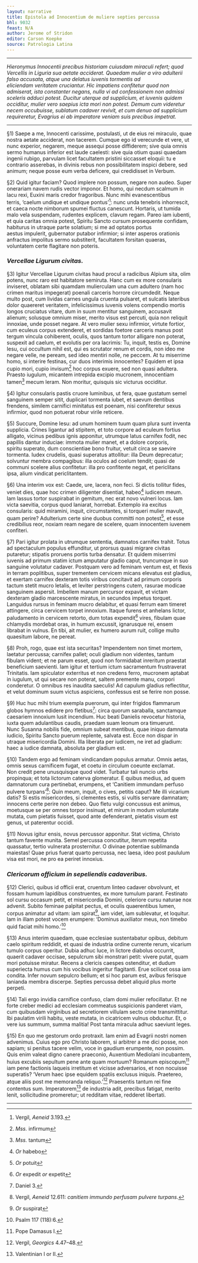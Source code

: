 ```yaml
---
layout: narrative
title: Epistola ad Innocentium de muliere septies percussa
bhl: 9032
feast: N/A
author: Jerome of Stridon
editor: Carson Koepke
source: Patrologia Latina
---
```


---

*Hieronymus Innocentii precibus historiam cuiusdam miraculi refert; quod Vercellis in Liguria sua aetate acciderat. Quaedam mulier a viro adulterii falso accusata, atque una delatus iuvenis tormentis ad eliciendam veritatem cruciantur. Hic impatiens confitetur quod non admiserat, ista constanter negans, nulla vi ad confessionem non admissi sceleris adduci potest. Ducitur uterque ad supplicium, et iuvenis quidem occiditur, mulier vero saepius icta mori non potest. Demum cum videretur necem occubuisse, sublatum cadaver revivit, et cum denuo ad supplicium requireretur, Evagrius ei ab imperatore veniam suis precibus impetrat.*

---

§1) Saepe a me, Innocenti carissime, postulasti, ut de eius rei miraculo, quae nostra aetate acciderat, non tacerem. Cumque ego id verecunde et vere, ut nunc experior, negarem, meque assequi posse diffiderem; sive quia omnis sermo humanus inferior est laude caelesti: sive quia otium quasi quaedam ingenii rubigo, parvulam licet facultatem pristini siccasset eloquii: tu e contrario asserebas, in divinis rebus non possibilitatem inspici debere, sed animum; neque posse eum verba deficere, qui credidisset in Verbum.

§2) Quid igitur faciam? Quod implere non possum, negare non audeo. Super onerariam navem rudis vector imponor. Et homo, qui necdum scalmum in lacu rexi, Euxini maris credor fragoribus. Nunc mihi evanescentibus terris, ‘caelum undique et undique pontus’[^1]: nunc unda tenebris inhorrescit, et caeca nocte nimborum spumei fluctus canescunt. Hortaris, ut tumida malo vela suspendam, rudentes explicem, clavum regam. Pareo iam iubenti, et quia caritas omnia potest, Spiritu Sancto cursum prosequente confidam, habiturus in utraque parte solatium; si me ad optatos portus aestus impulerit, gubernator putabor infirmior; si inter asperos orationis anfractus impolitus sermo substiterit, facultatem forsitan quaeras, voluntatem certe flagitare non poteris.

### *Vercellae Ligurum civitas.*

§3) Igitur Vercellae Ligurum civitas haud procul a radicibus Alpium sita, olim potens, nunc raro est habitatore semiruta. Hanc cum ex more consularis inviseret, oblatam sibi quamdam mulierculam una cum adultero (nam hoc crimen maritus impegerat) poenali carceris horrore circumdedit. Neque multo post, cum lividas carnes ungula cruenta pulsaret, et sulcatis lateribus dolor quaereret veritatem, infelicissimus iuvenis volens compendio mortis longos cruciatus vitare, dum in suum mentitur sanguinem, accusavit alienum; solusque omnium miser, merito visus est percuti, quia non reliquit innoxiae, unde posset negare. At vero mulier sexu infirmior, virtute fortior, cum eculeus corpus extenderet, et sordidas foetore carceris manus post tergum vincula cohiberent, oculis, quos tantum tortor alligare non poterat, suspexit ad caelum, et evolutis per ora lacrimis: Tu, inquit, testis es, Domine Iesu, cui occultum nihil est, qui es scrutator renum et cordis, non ideo me negare velle, ne peream, sed ideo mentiri nolle, ne peccem. At tu miserrime homo, si interire festinas, cur duos interimis innocentes? Equidem et ipsa cupio mori, cupio invisum[^2] hoc corpus exuere, sed non quasi adultera. Praesto iugulum, micantem intrepida excipio mucronem, innocentiam tamen[^3] mecum leram. Non moritur, quisquis sic victurus occiditur.

§4) Igitur consularis pastis cruore luminibus, ut fera, quae gustatum semel sanguinem semper sitit, duplicari tormenta iubet, et saevum dentibus frendens, similem carnifici minitatus est poenam, nisi confiteretur sexus infirmior, quod non potuerat robur virile reticere.

§5) Succure, Domine Iesu: ad unum hominem tuum quam plura sunt inventa supplicia. Crines ligantur ad stipitem, et toto corpore ad eculeum fortius alligato, vicinus pedibus ignis apponitur, utrumque latus carnifex fodit, nec papillis dantur induciae: immota mulier manet, et a dolore corporis, spiritu superato, dum conscientiae bono fruitur, vetuit circa se saevire tormenta. Iudex crudelis, quasi superatus attollitur: illa Deum deprecatur; solvuntur membra compagibus: illa oculos ad coelum tendit; quasi de communi scelere alius confitetur: illa pro confitente negat, et periclitans ipsa, alium vindicat periclitantem.

§6) Una interim vox est: Caede, ure, lacera, non feci. Si dictis tollitur fides, veniet dies, quae hoc crimen diligenter disentiat, habeo[^4] iudicem meum. Iam lassus tortor suspirabat in gemitum, nec erat novo vulneri locus. Iam victa saevitia, corpus quod laniarat, horrebat. Extemplo ira excitus consularis: quid miramini, inquit, circumstantes, si torqueri mulier mavult, quam perire? Adulterium certe sine duobus committi non potest[^5], et esse credibilius reor, noxiam ream negare de scelere, quam innocentem iuvenem confiteri.

§7) Pari igitur prolata in utrumque sententia, damnatos carnifex trahit. Totus ad spectaculum populus effunditur, ut prorsus quasi migrare civitas putaretur; stipatis proruens portis turba densatur. Et quidem miserrimi iuvenis ad primum statim ictum amputatur gladio caput, truncumque in suo sanguine volutatur cadaver. Postquam vero ad feminam ventum est, et flexis in terram poplitibus, super trementem cervicem micans elevatus est gladius, et exertam carnifex dexteram totis viribus concitavit ad primum corporis tactum stetit mucro letalis, et leviter perstringens cutem, rasurae modicae sanguinem aspersit. Imbellem manum percursor expavit, et victam dexteram gladio marcescente miratus, in secundos impetus torquet. Languidus rursus in feminam mucro delabitur, et quasi ferrum eam timeret attingere, circa cervicem torpet innoxium. Itaque furens et anhelans lictor, paludamento in cervicem retorto, dum totas expendit[^6] vires, fibulam quae chlamydis mordebat oras, in humum excussit, ignarusque rei, ensem librabat in vulnus. En tibi, ait mulier, ex humero aurum ruit, collige multo quaesitum labore, ne pereat.

§8) Proh, rogo, quae est ista securitas? Impendentem non timet mortem, laetatur percussa; carnifex pallet; oculi gladium non videntes, tantum fibulam vident; et ne parum esset, quod non formidabat inreritum praestat beneficium saevienti. Iam igitur et tertium ictum sacramentum frustraverat Trinitatis. Iam spiculator exterritus et non credens ferro, mucronem aptabat in iugulum, ut qui secare non poterat, saltem premente manu, corpori conderetur. O omnibus res inaudita saeculis! Ad capulum gladius reflectitur, et velut dominum suum victus aspiciens, confessus est se ferire non posse.

§9) Huc huc mihi trium exempla puerorum, qui inter frigidos flammarum globos hymnos edidere pro fletibus[^7]: circa quorum saraballa, sanctamque caesariem innoxium lusit incendium. Huc beati Danielis revocetur historia, iuxta quem adulantibus caudis, praedam suam leonum ora timuerunt. Nunc Susanna nobilis fide, omnium subeat mentibus, quae iniquo damnata iudicio, Spiritu Sancto puerum replente, salvata est. Ecce non dispar in utraque misericordia Domini. Illa liberata per iudicem, ne iret ad gladium: haec a iudice damnata, absoluta per gladium est.

§10) Tandem ergo ad feminam vindicandam populus armatur. Omnis aetas, omnis sexus carnificem fugat, et coetu in circulum coeunte exclamat. Non credit pene unusquisque quod videt. Turbatur tali nuncio urbs propinqua; et tota lictorum caterva glomeratur. E quibus medius, ad quem damnatorum cura pertinebat, erumpens, et ‘Canitiem immundam perfuso pulvere turpans’[^8]: Quin meum, inquit, o cives, petitis caput? Me illi vicarium datis? Si estis misericordes, si clementes estis, si vultis servare damnatam; innocens certe perire non debeo. Quo fletu vulgi concussus est animus, moetusque se per omnes torpor insinuat, et mirum in modum voluntate mutata, cum pietatis fuisset, quod ante defenderant, pietatis visum est genus, ut paterentur occidi.

§11) Novus igitur ensis, novus percussor apponitur. Stat victima, Christo tantum favente munita. Semel percussa concutitur, iterum repetita quassatur, tertio vulnerata prosternitur. O divinae potentiae sublimanda maiestas! Quae prius fuerat quarto percussa, nec laesa, ideo post paululum visa est mori, ne pro ea periret innoxius.

### *Clericorum officium in sepeliendis cadaveribus.* 

§12) Clerici, quibus id officii erat, cruentum linteo cadaver obvolvunt, et fossam humum lapidibus construentes, ex more tumulum parant. Festinato sol cursu occasum petit, et misericordia Domini, celeriore cursu naturae nox advenit. Subito feminae palpitat pectus, et oculis quaerentibus lumen, corpus animatur ad vitam: iam spirat[^9], iam videt, iam sublevatur, et loquitur. Iam in illam potest vocem erumpere: ‘Dominus auxiliator meus, non timebo quid faciat mihi homo.’[^10]

§13) Anus interim quaedam, quae ecclesiae sustentabatur opibus, debitum caelo spiritum reddidit, et quasi de industria ordine currente rerum, vicarium tumulo corpus operitur. Dubia adhuc luce, in lictore diabolus occurrit, quaerit cadaver occisae, sepulcrum sibi monstrari petit: vivere putat, quam mori potuisse miratur. Recens a clericis caespes ostenditur, et dudum superiecta humus cum his vocibus ingeritur flagitanti. Erue scilicet ossa iam condita. Infer novum sepulcro bellum; et si hoc parum est, avibus ferisque lanianda membra discerpe. Septies percussa debet aliquid plus morte perpeti.

§14) Tali ergo invidia carnifice confuso, clam domi mulier refocillatur. Et ne forte creber medici ad ecclesiam commeatus suspicionis panderet viam, cum quibusdam virginibus ad secretiorem villulam secto crine transmittitur. Ibi paulatim virili habitu, veste mutata, in cicatricem vulnus obducitur. Et, o vere ius summum, summa malitia! Post tanta miracula adhuc saeviunt leges.

§15) En quo me gestorum ordo protraxit. Iam enim ad Evagrii nostri nomen advenimus. Cuius ego pro Christo laborem, si arbitrer a me dici posse, non sapiam; si penitus tacere velim, voce in gaudium erumpente, non possim. Quis enim valeat digno canere praeconio, Auxentium Mediolani incubantem, huius excubiis sepultum pene ante quam mortuum? Romanum episcopum[^11] iam pene factionis laqueis irretitum et vicisse adversarios, et non nocuisse superatis? ‘Verum haec ipse equidem spatiis exclusus iniquis. Praetereo, atque aliis post me memoranda reliquo.’[^12] Praesentis tantum rei fine contentus sum. Imperatorem[^13] de industria adit, precibus fatigat, merito lenit, sollicitudine promeretur; ut redditam vitae, redderet libertati.

---

[^1]: Vergil, *Aeneid* 3.193. 
[^2]: *Mss.* infirmum
[^3]: *Mss.* tantum
[^4]: *Or* habebo
[^5]: *Or* potuit
[^6]: *Or* expedit *or* expetit
[^7]: Daniel 3. 
[^8]: Vergil, *Aeneid* 12.611: *canitiem immundo perfusam pulvere turpans*.
[^9]: *Or* suspirat
[^10]: Psalm 117 (118):6.
[^11]: Pope Damasus I.
[^12]: Vergil, *Georgics* 4.47–48.
[^13]: Valentinian I or II.
